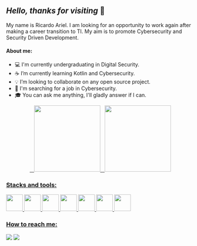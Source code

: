 ## _Hello, thanks for visiting_ 🖖  




My name is Ricardo Ariel. I am looking for an opportunity to work again after making a career transition to TI. My aim is to promote Cybersecurity and Security Driven Development.

#### About me:
- 💻 I'm currently undergraduating in Digital Security.
- ☕ I’m currently learning Kotlin and Cybersecurity.
- 💡 I’m looking to collaborate on any open source project.
- 🔭 I'm searching for a job in Cybersecurity.
- 🎓 You can ask me anything, I'll gladly answer if I can.




<div align="center">
  <a href="https://github.com/RicardoArielSouza">
  <img height="180em" src="https://github-readme-stats.vercel.app/api?username=RicardoArielSouza&show_icons=true&theme=merko&include_all_commits=true&count_private=true"/>
  <img height="180em" src="https://github-readme-stats.vercel.app/api/top-langs/?username=RicardoArielSouza&layout=compact&langs_count=7&theme=merko"/>
</div>

  ### Stacks and tools: 
<div style="display: inline_block">
  <img height="45em" src="https://cdn.jsdelivr.net/gh/devicons/devicon/icons/kotlin/kotlin-original.svg" />
  <img height="45em" src="https://cdn.jsdelivr.net/gh/devicons/devicon/icons/java/java-original.svg" />
  <img height="45em" src="https://cdn.jsdelivr.net/gh/devicons/devicon/icons/spring/spring-original.svg" />
  <img height="45em" src="https://cdn.jsdelivr.net/gh/devicons/devicon/icons/postgresql/postgresql-original.svg" />
  <img height="45em" src="https://cdn.jsdelivr.net/gh/devicons/devicon/icons/mysql/mysql-original.svg" />
  <img height="45em" src="https://cdn.jsdelivr.net/gh/devicons/devicon/icons/linux/linux-original.svg" />
  <img height="45em" src="https://cdn.jsdelivr.net/gh/devicons/devicon/icons/git/git-original.svg" />
</div>  
  
  ### How to reach me:
  <div>
  <a href="https://www.linkedin.com/in/ricardo-ariel-souza/" target="_blank"><img src="https://img.shields.io/badge/LinkedIn-0077B5?style=for-the-badge&logo=linkedin&logoColor=white"></a>
  <a href="mailto:ricardoacs89@gmail.com" target="_blank"><img src="https://img.shields.io/badge/Gmail-D14836?style=for-the-badge&logo=gmail&logoColor=white"></a>
</div>
